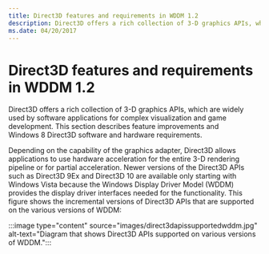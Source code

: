 ```yaml
---
title: Direct3D features and requirements in WDDM 1.2
description: Direct3D offers a rich collection of 3-D graphics APIs, which are widely used by software applications for complex visualization and game development.
ms.date: 04/20/2017
---
```


# Direct3D features and requirements in WDDM 1.2

Direct3D offers a rich collection of 3-D graphics APIs, which are widely used by software applications for complex visualization and game development. This section describes feature improvements and Windows 8 Direct3D software and hardware requirements.

Depending on the capability of the graphics adapter, Direct3D allows applications to use hardware acceleration for the entire 3-D rendering pipeline or for partial acceleration. Newer versions of the Direct3D APIs such as Direct3D 9Ex and Direct3D 10 are available only starting with Windows Vista because the Windows Display Driver Model (WDDM) provides the display driver interfaces needed for the functionality. This figure shows the incremental versions of Direct3D APIs that are supported on the various versions of WDDM:

:::image type="content" source="images/direct3dapissupportedwddm.jpg" alt-text="Diagram that shows Direct3D APIs supported on various versions of WDDM.":::
